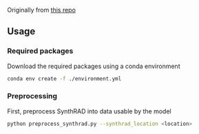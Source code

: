Originally from [this repo](https://github.com/shaoyanpan/Synthetic-CT-generation-from-MRI-using-3D-transformer-based-denoising-diffusion-model/blob/main/README.md?plain=1)

## Usage

### Required packages

Download the required packages using a conda environment

```bash
conda env create -f ./environment.yml
```

### Preprocessing

First, preprocess SynthRAD into data usable by the model

```bash
python preprocess_synthrad.py --synthrad_location <location>
```
